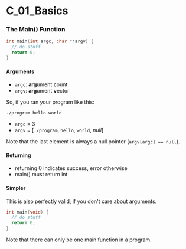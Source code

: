 # C_01_Basics

### The Main() Function

```C
int main(int argc, char **argv) {
  // do stuff
  return 0;
}
```

#### Arguments

- `argc`: **arg**ument **c**ount
- `argv`: **arg**ument **v**ector

So, if you ran your program like this:

```Shell
./program hello world
```

- `argc` = 3
- `argv` = [`./program`, `hello`, `world`, *null*]

Note that the last element is always a null pointer (`argv[argc] == null`).

#### Returning
- returning 0 indicates success, error otherwise
- main() must return int

#### Simpler

This is also perfectly valid, if you don't care about arguments.

```C
int main(void) {
  // do stuff
  return 0;
}
```
Note that there can only be one main function in a program.
